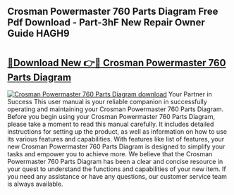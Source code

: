 ## Crosman Powermaster 760 Parts Diagram Free Pdf Download - Part-3hF New Repair Owner Guide HAGH9

# <h2><a href="http://dfhmg1e.blite.top/?on=Crosman+Powermaster+760+Parts+Diagram">🔗Download New 👉🔴 Crosman Powermaster 760 Parts Diagram</a></h2>

[![Crosman Powermaster 760 Parts Diagram download](https://i.imgur.com/lujVjoI.png)](http://dfhmg1e.blite.top/?on=Crosman+Powermaster+760+Parts+Diagram)
Your Partner in Success This user manual is your reliable companion in successfully operating and maintaining your Crosman Powermaster 760 Parts Diagram. Before you begin using your Crosman Powermaster 760 Parts Diagram, please take a moment to read this manual carefully. It includes detailed instructions for setting up the product, as well as information on how to use its various features and capabilities. With features like list of features, your new Crosman Powermaster 760 Parts Diagram is designed to simplify your tasks and empower you to achieve more. We believe that the Crosman Powermaster 760 Parts Diagram has been a clear and concise resource in your quest to understand the functions and capabilities of your new item. If you need any assistance or have any questions, our customer service team is always available.

